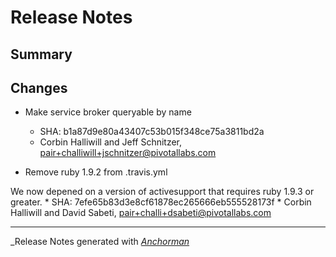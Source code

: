 # Release Notes

## Summary

## Changes

* Make service broker queryable by name
    * SHA: b1a87d9e80a43407c53b015f348ce75a3811bd2a
    * Corbin Halliwill and Jeff Schnitzer, pair+challiwill+jschnitzer@pivotallabs.com


* Remove ruby 1.9.2 from .travis.yml

We now depened on a version of activesupport that requires ruby 1.9.3 or greater.
    * SHA: 7efe65b83d3e8cf61878ec265666eb555528173f
    * Corbin Halliwill and David Sabeti, pair+challi+dsabeti@pivotallabs.com


------

_Release Notes generated with _[Anchorman](http://github.com/infews/anchorman)_